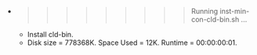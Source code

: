 * >>>>>>>>> Running inst-min-con-cld-bin.sh ...
  * Install cld-bin.
  * Disk size = 778368K. Space Used = 12K. Runtime = 00:00:00:01.
